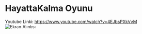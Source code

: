 # HayattaKalma Oyunu
Youtube Linki: https://www.youtube.com/watch?v=4EJbsPXkVvM
![Ekran Alıntısı](https://github.com/eywtuncay/HayattaKalma_Oyunu/assets/90053356/599f4503-11cd-4bcc-9b50-b18d0d7a5267)
